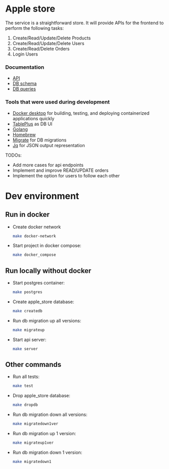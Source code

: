 # Apple store

The service is a straightforward store. It will provide APIs for the frontend to perform the following tasks:

1. Create/Read/Update/Delete Products
2. Create/Read/Update/Delete Users
3. Create/Read/Delete Orders
4. Login Users

### Documentation

- [API](https://documenter.getpostman.com/view/15139360/2s8YzP1jcW)
- [DB schema](./apple_store_db.png)
- [DB queries](./db/migration/000001_init_schema.up.sql)

### Tools that were used during development

- [Docker desktop](https://www.docker.com/products/docker-desktop) for building, testing, and deploying containerized applications quickly
- [TablePlus](https://tableplus.com/) as DB UI
- [Golang](https://golang.org/)
- [Homebrew](https://brew.sh/)
- [Migrate](https://github.com/golang-migrate/migrate/tree/master/cmd/migrate) for DB migrations
- [Jq](https://stedolan.github.io/jq/download/) for JSON output representation

TODOs:

- Add more cases for api endpoints
- Implement and improve READ/UPDATE orders
- Implement the option for users to follow each other

# Dev environment

## Run in docker

- Create docker network

  ```bash
  make docker-network
  ```

- Start project in docker compose:

  ```bash
  make docker_compose
  ```

## Run locally without docker

- Start postgres container:

  ```bash
  make postgres
  ```

- Create apple_store database:

  ```bash
  make createdb
  ```

- Run db migration up all versions:

  ```bash
  make migrateup

  ```

- Start api server:

  ```bash
  make server
  ```

## Other commands

- Run all tests:

  ```bash
  make test
  ```

- Drop apple_store database:

  ```bash
  make dropdb
  ```

- Run db migration down all versions:

  ```bash
  make migratedown1ver
  ```

- Run db migration up 1 version:

  ```bash
  make migrateup1ver
  ```

- Run db migration down 1 version:

  ```bash
  make migratedown1
  ```
